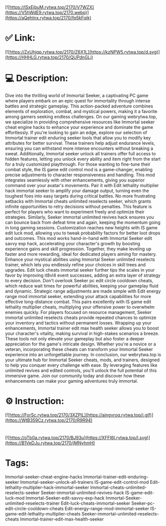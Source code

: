 [![https://ISxEjbuM.rytwa.top/2170/V7WZX](https://V5hWdE9.rytwa.top/2170.webp)](https://aQehtnx.rytwa.top/2170/fq5kFqik)
# ✅ Link:
[![https://ZxUhjqp.rytwa.top/2170/Z6X1L](https://kzNPW5.rytwa.top/d.svg)](https://HHHLG.rytwa.top/2170/QUPdnGLj)
# 💻 Description:
Dive into the thrilling world of Immortal Seeker, a captivating PC game where players embark on an epic quest for immortality through intense battles and strategic gameplay. This action-packed adventure combines elements of exploration, combat, and mystical powers, making it a favorite among gamers seeking endless challenges. On our gaming webrytwa.top, we specialize in providing comprehensive resources like Immortal seeker cheat engine hacks to enhance your experience and dominate the game effortlessly.
If you're looking to gain an edge, explore our selection of Immortal trainer edit enduring seeker tools that allow you to modify key attributes for better survival. These trainers help adjust endurance levels, ensuring you can withstand more intense encounters without breaking a sweat. Additionally, Immortal seeker unlock all trainers offer full access to hidden features, letting you unlock every ability and item right from the start for a truly customized playthrough.
For those wanting to fine-tune their combat style, the IS game edit control mod is a game-changer, enabling precise adjustments to character responsiveness and handling. This mod integrates seamlessly with other enhancements, giving you superior command over your avatar's movements. Pair it with Edit lethality multiplier hack immortal seeker to amplify your damage output, turning even the toughest foes into easy targets during critical battles.
No more frustrating setbacks with Immortal cheats unlimited reselects seeker, which grants infinite opportunities to retry decisions without penalties. This feature is perfect for players who want to experiment freely and optimize their strategies. Similarly, Seeker immortal unlimited revives hack ensures you can bounce back from defeat time and again, keeping the momentum going in long gaming sessions.
Customization reaches new heights with IS game edit luck mod, allowing you to tweak probability factors for better loot drops and outcomes. This mod works hand-in-hand with Immortal Seeker edit savvy exp hack, accelerating your character's growth by boosting experience gains and skill progression. Together, they make leveling up faster and more rewarding, ideal for dedicated players aiming for mastery.
Enhance your mystical abilities using Immortal Seeker unlimited reselects trainer, which lets you endlessly refine your choices in skill trees and upgrades. Edit luck cheats immortal seeker further tips the scales in your favor by improving it8vl4 event successes, adding an extra layer of strategy to every decision. Don't overlook Seeker pc edit circle cooldown cheats, which reduce wait times for powerful abilities, keeping your gameplay fluid and dynamic.
Strategic range adjustments are made simple with Edit energy range mod immortal seeker, extending your attack capabilities for more effective long-distance combat. This pairs excellently with IS game edit lethality multiplier cheats, multiplying your offensive power to overwhelm enemies quickly. For players focused on resource management, Seeker immortal unlimited reselects cheats provide repeated chances to optimize your inventory and tactics without permanent losses.
Wrapping up your enhancements, Immortal trainer edit max health seeker allows you to boost your character's vitality, making survival in high-stakes scenarios a breeze. These tools not only elevate your gameplay but also foster a deeper appreciation for the game's intricate design. Whether you're a novice or a veteran, incorporating these cheats can transform your Immortal Seeker experience into an unforgettable journey.
In conclusion, our webrytwa.top is your ultimate hub for Immortal Seeker cheats, mods, and trainers, designed to help you conquer every challenge with ease. By leveraging features like unlimited revives and edited controls, you'll unlock the full potential of this immersive game. Join our community today and discover how these enhancements can make your gaming adventures truly immortal.

# ⚙️ Instruction:
[![https://ForSc.rytwa.top/2170/3XZPlL](https://ajngvroq.rytwa.top/i.gif)](https://WtB359Cz.rytwa.top/2170/R9R94)
#
[![https://oTb0a.rytwa.top/2170/BJ93u](https://XFFI6I.rytwa.top/l.svg)](https://B1VeDJu.rytwa.top/2170/jMNyhmH)
# Tags:
Immortal-seeker-cheat-engine-hacks Immortal-trainer-edit-enduring-seeker Immortal-seeker-unlock-all-trainers IS-game-edit-control-mod Edit-lethality-multiplier-hack-immortal-seeker Immortal-cheats-unlimited-reselects-seeker Seeker-immortal-unlimited-revives-hack IS-game-edit-luck-mod Immortal-Seeker-edit-savvy-exp-hack Immortal-Seeker-unlimited-reselects-trainer Edit-luck-cheats-immortal-seeker Seeker-pc-edit-circle-cooldown-cheats Edit-energy-range-mod-immortal-seeker IS-game-edit-lethality-multiplier-cheats Seeker-immortal-unlimited-reselects-cheats Immortal-trainer-edit-max-health-seeker





